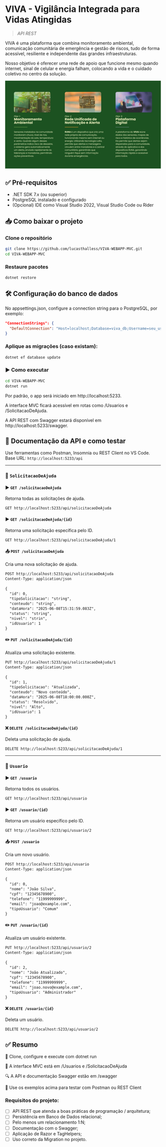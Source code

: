 # VIVA - Vigilância Integrada para Vidas Atingidas

> _API REST_

VIVA é uma plataforma que combina monitoramento ambiental, comunicação comunitária de emergência e gestão de riscos, tudo de forma acessível, resiliente e independente das grandes infraestruturas.

Nosso objetivo é oferecer uma rede de apoio que funcione mesmo quando internet, sinal de celular e energia falham, colocando a vida e o cuidado coletivo no centro da solução.

![pilares.jpg](https://github.com/lucasthalless/VIVA-WEBAPP-MVC/blob/main/VIVA-WEBAPP-MVC/wwwroot/pilares.jpg)

## ✅ Pré-requisitos

- .NET SDK 7.x (ou superior)
- PostgreSQL instalado e configurado
- (Opcional) IDE como Visual Studio 2022, Visual Studio Code ou Rider

## 📥 Como baixar o projeto

### Clone o repositório
```bash
git clone https://github.com/lucasthalless/VIVA-WEBAPP-MVC.git
cd VIVA-WEBAPP-MVC
```

### Restaure pacotes
```bash
dotnet restore
```

## 🛠️ Configuração do banco de dados

No appsettings.json, configure a connection string para o PostgreSQL, por exemplo:

```json
"ConnectionStrings": {
  "DefaultConnection": "Host=localhost;Database=viva_db;Username=seu_usuario;Password=sua_senha"
}
```

### Aplique as migrações (caso existam):

```bash
dotnet ef database update
```

### ▶️ Como executar

```bash
cd VIVA-WEBAPP-MVC
dotnet run
```

Por padrão, o app será iniciado em http://localhost:5233.

A interface MVC ficará acessível em rotas como /Usuarios e /SolicitacaoDeAjuda.

A API REST com Swagger estará disponível em http://localhost:5233/swagger.

## 📘 Documentação da API e como testar


Use ferramentas como Postman, Insomnia ou REST Client no VS Code.
Base URL: `http://localhost:5233/api`

---

### 🔹 `SolicitacaoDeAjuda`

#### ▶️ `GET /solicitacaoDeAjuda`
Retorna todas as solicitações de ajuda.

```
GET http://localhost:5233/api/solicitacaoDeAjuda
```

#### ▶️ `GET /solicitacaoDeAjuda/{id}`
Retorna uma solicitação específica pelo ID.

```
GET http://localhost:5233/api/solicitacaoDeAjuda/1
```

#### 📤 `POST /solicitacaoDeAjuda`
Cria uma nova solicitação de ajuda.

```
POST http://localhost:5233/api/solicitacaoDeAjuda
Content-Type: application/json

{
  "id": 0,
  "tipoSolicitacao": "string",
  "conteudo": "string",
  "dataHora": "2025-06-08T15:31:59.083Z",
  "status": "string",
  "nivel": "strin",
  "idUsuario": 1
}
```

#### ✏️ `PUT /solicitacaoDeAjuda/{id}`
Atualiza uma solicitação existente.

```
PUT http://localhost:5233/api/solicitacaoDeAjuda/1
Content-Type: application/json

{
  "id": 1,
  "tipoSolicitacao": "Atualizada",
  "conteudo": "Novo conteúdo",
  "dataHora": "2025-06-08T18:00:00.000Z",
  "status": "Resolvido",
  "nivel": "Alto",
  "idUsuario": 1
}
```

#### ❌ `DELETE /solicitacaoDeAjuda/{id}`
Deleta uma solicitação de ajuda.

```
DELETE http://localhost:5233/api/solicitacaoDeAjuda/1
```

---

### 🔹 `Usuario`

#### ▶️ `GET /usuario`
Retorna todos os usuários.

```
GET http://localhost:5233/api/usuario
```

#### ▶️ `GET /usuario/{id}`
Retorna um usuário específico pelo ID.

```
GET http://localhost:5233/api/usuario/2
```

#### 📤 `POST /usuario`
Cria um novo usuário.

```
POST http://localhost:5233/api/usuario
Content-Type: application/json

{
  "id": 0,
  "nome": "João Silva",
  "cpf": "12345678900",
  "telefone": "11999999999",
  "email": "joao@example.com",
  "tipoUsuario": "Comum"
}
```

#### ✏️ `PUT /usuario/{id}`
Atualiza um usuário existente.

```
PUT http://localhost:5233/api/usuario/2
Content-Type: application/json

{
  "id": 2,
  "nome": "João Atualizado",
  "cpf": "12345678900",
  "telefone": "11999999999",
  "email": "joao.novo@example.com",
  "tipoUsuario": "Administrador"
}
```

#### ❌ `DELETE /usuario/{id}`
Deleta um usuário.

```
DELETE http://localhost:5233/api/usuario/2
```

## ✅ Resumo

🚀 Clone, configure e execute com dotnet run

🧩 A interface MVC está em /Usuarios e /SolicitacaoDeAjuda

🔍 A API e documentação Swagger estão em /swagger

🧪 Use os exemplos acima para testar com Postman ou REST Client

### Requisitos do projeto:

- [ ] API REST que atenda a boas práticas de programação / arquitetura;
- [ ] Persistência em Banco de Dados relacional;
- [ ] Pelo menos um relacionamento 1:N;
- [ ] Documentação com o Swagger;
- [ ] Aplicação de Razor e TagHelpers;
- [ ] Uso correto da Migration no projeto.

